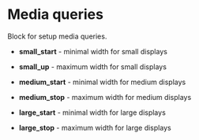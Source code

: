 # Media queries

Block for setup media queries.

- __small_start__ - minimal width for small displays
- __small_up__ - maximum width for small displays

- __medium_start__ - minimal width for medium displays
- __medium_stop__ - maximum width for medium displays

- __large_start__ - minimal width for large displays
- __large_stop__ - maximum width for large displays
